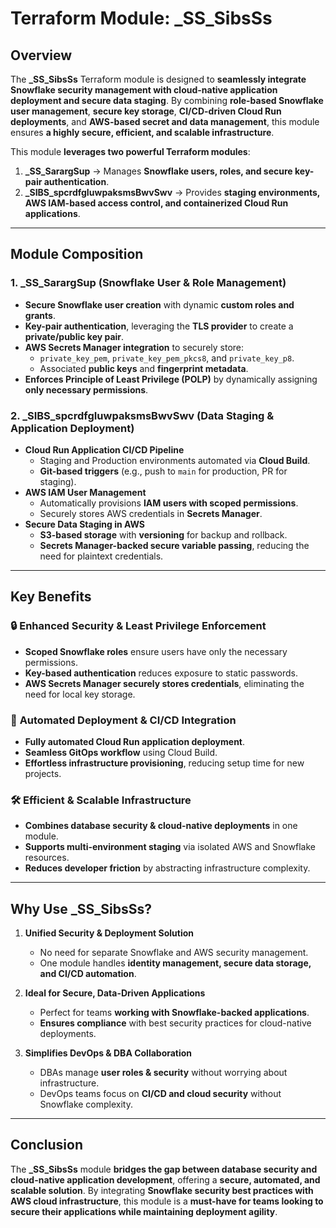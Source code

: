 # Terraform Module: \_SS_SibsSs

## Overview

The **\_SS_SibsSs** Terraform module is designed to **seamlessly integrate Snowflake security management with cloud-native application deployment and secure data staging**. By combining **role-based Snowflake user management**, **secure key storage**, **CI/CD-driven Cloud Run deployments**, and **AWS-based secret and data management**, this module ensures **a highly secure, efficient, and scalable infrastructure**.

This module **leverages two powerful Terraform modules**:

1. **\_SS_SarargSup** → Manages **Snowflake users, roles, and secure key-pair authentication**.
2. **\_SIBS_spcrdfgIuwpaksmsBwvSwv** → Provides **staging environments, AWS IAM-based access control, and containerized Cloud Run applications**.

---

## Module Composition

### **1. \_SS_SarargSup (Snowflake User & Role Management)**

- **Secure Snowflake user creation** with dynamic **custom roles and grants**.
- **Key-pair authentication**, leveraging the **TLS provider** to create a **private/public key pair**.
- **AWS Secrets Manager integration** to securely store:
  - `private_key_pem`, `private_key_pem_pkcs8`, and `private_key_p8`.
  - Associated **public keys** and **fingerprint metadata**.
- **Enforces Principle of Least Privilege (POLP)** by dynamically assigning **only necessary permissions**.

### **2. \_SIBS_spcrdfgIuwpaksmsBwvSwv (Data Staging & Application Deployment)**

- **Cloud Run Application CI/CD Pipeline**
  - Staging and Production environments automated via **Cloud Build**.
  - **Git-based triggers** (e.g., push to `main` for production, PR for staging).
- **AWS IAM User Management**
  - Automatically provisions **IAM users with scoped permissions**.
  - Securely stores AWS credentials in **Secrets Manager**.
- **Secure Data Staging in AWS**
  - **S3-based storage** with **versioning** for backup and rollback.
  - **Secrets Manager-backed secure variable passing**, reducing the need for plaintext credentials.

---

## Key Benefits

### 🔒 **Enhanced Security & Least Privilege Enforcement**

- **Scoped Snowflake roles** ensure users have only the necessary permissions.
- **Key-based authentication** reduces exposure to static passwords.
- **AWS Secrets Manager securely stores credentials**, eliminating the need for local key storage.

### 🚀 **Automated Deployment & CI/CD Integration**

- **Fully automated Cloud Run application deployment**.
- **Seamless GitOps workflow** using Cloud Build.
- **Effortless infrastructure provisioning**, reducing setup time for new projects.

### 🛠️ **Efficient & Scalable Infrastructure**

- **Combines database security & cloud-native deployments** in one module.
- **Supports multi-environment staging** via isolated AWS and Snowflake resources.
- **Reduces developer friction** by abstracting infrastructure complexity.

---

## Why Use \_SS_SibsSs?

1. **Unified Security & Deployment Solution**

   - No need for separate Snowflake and AWS security management.
   - One module handles **identity management, secure data storage, and CI/CD automation**.

2. **Ideal for Secure, Data-Driven Applications**

   - Perfect for teams **working with Snowflake-backed applications**.
   - **Ensures compliance** with best security practices for cloud-native deployments.

3. **Simplifies DevOps & DBA Collaboration**
   - DBAs manage **user roles & security** without worrying about infrastructure.
   - DevOps teams focus on **CI/CD and cloud security** without Snowflake complexity.

---

## Conclusion

The **\_SS_SibsSs** module **bridges the gap between database security and cloud-native application development**, offering a **secure, automated, and scalable solution**. By integrating **Snowflake security best practices with AWS cloud infrastructure**, this module is a **must-have for teams looking to secure their applications while maintaining deployment agility**.
